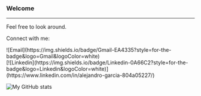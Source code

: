 ### Welcome

***

Feel free to look around.

Connect with me:

<div title = "re.alejandro.garcia@gmail.com">![Email](https://img.shields.io/badge/Gmail-EA4335?style=for-the-badge&logo=Gmail&logoColor=white)</div>
[![Linkedin](https://img.shields.io/badge/Linkedin-0A66C2?style=for-the-badge&logo=Linkedin&logoColor=white)](https://www.linkedin.com/in/alejandro-garcia-804a05227/)

![My GitHub stats](https://github-readme-stats.vercel.app/api?username=alegarcia-dev&theme=nightowl&show_icons=true)